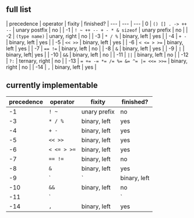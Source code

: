## full list

| precedence | operator | fixity | finished? |
 --- | --- | ---
| 0 | `() [] . -> ++ --` | unary postfix | no |
| -1 | `! ~ ++ -- + - * & sizeof` | unary prefix | no |
| -2 | `(type name)` | unary, right | no |
| -3 | `* / %` | binary, left | yes |
| -4 | `+ -` | binary, left | yes |
| -5 | `<< >>` | binary, left | yes |
| -6 | `< <= > >=` | binary, left | yes |
| -7 | `== !=` | binary, left | no |
| -8 | `&` | binary, left | yes |
| -9 | `|` | binary, left| yes |
| -10 | `&&` | binary, left | no |
| -11 | `||` | binary, left | no |
| -12 | `?:` | ternary, right | no |
| -13 | `= += -= *= /= %= &= ^= |= <<= >>=` | binary, right | no |
| -14 | `,` | binary, left | yes |


## currently implementable

| precedence | operator | fixity | finished? |
 --- | --- | --- | ---
| -1 | `! ~ ` | unary prefix | no |
| -3 | `* / %` | binary, left | yes |
| -4 | `+ -` | binary, left | yes |
| -5 | `<< >>` | binary, left | yes |
| -6 | `< <= > >=` | binary, left | yes |
| -7 | `== !=` | binary, left | no |
| -8 | `&` | binary, left | yes |
| -9 | `|` | binary, left| yes |
| -10 | `&&` | binary, left | no |
| -11 | `||` | binary, left | no |
| -14 | `,` | binary, left | yes |
